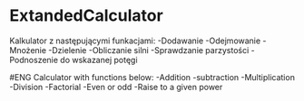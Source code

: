 # ExtandedCalculator
Kalkulator z następującymi funkacjami:
-Dodawanie
-Odejmowanie
-Mnożenie
-Dzielenie
-Obliczanie silni
-Sprawdzanie parzystości
-Podnoszenie do wskazanej potęgi

#ENG
Calculator with functions below:
-Addition
-subtraction
-Multiplication
-Division
-Factorial
-Even or odd
-Raise to a given power
